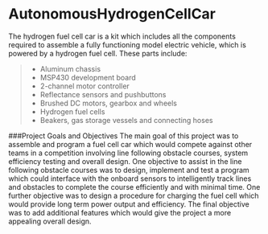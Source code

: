 # AutonomousHydrogenCellCar
The hydrogen fuel cell car is a kit which includes all the components required to assemble a fully functioning model electric vehicle, which is powered by a hydrogen fuel cell. These parts include:
> - Aluminum  chassis
> - MSP430 development board
> - 2-channel motor controller
> - Reflectance sensors and pushbuttons
> - Brushed DC motors, gearbox and wheels
> - Hydrogen fuel cells
> - Beakers, gas storage vessels and connecting hoses

###Project Goals and Objectives
The main goal of this project was to assemble and program a fuel cell car which would compete against other teams in a competition involving line following obstacle courses, system efficiency testing and overall design. 
One objective to assist in the line following obstacle courses was to design, implement and test a program which could interface with the onboard sensors to intelligently track lines and obstacles to complete the course efficiently and with minimal time. One further objective was to design a procedure for charging the fuel cell which would provide long term power output and efficiency. The final objective was to add additional features which would give the project a more appealing overall design.
